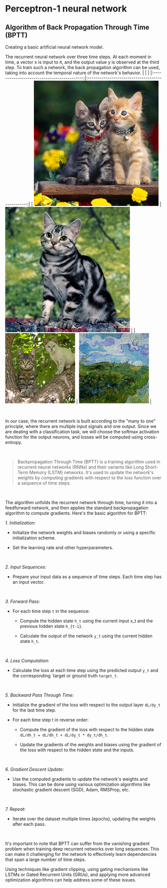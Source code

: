 # Perceptron-1 neural network
##  Algorithm of Back Propagation Through Time (BPTT)

Creating a basic artificial neural network model.

The recurrent neural network over three time steps. At each moment in time, a vector x is input to it, and the output value y is observed at the third step. To train such a network, the back propagation algorithm can be used, taking into account the temporal nature of the network's behavior. 
|                                             |                                                  |
|:-------------------------------------------:|:------------------------------------------------:|
| ![img](https://github.com/SSobol77/Perceptron-1/blob/main/cats400.jpg) |![img](https://github.com/SSobol77/Perceptron-1/blob/main/cats400_2.jpg) |
| ![img](https://github.com/SSobol77/Perceptron-1/blob/main/img.jpg) | ![img](https://github.com/SSobol77/Perceptron-1/blob/main/img_style.jpg) |

 &nbsp;
 
In our case, the recurrent network is built according to the "many to one" principle, where there are multiple input signals and one output. Since we are dealing with a classification task, we will choose the softmax activation function for the output neurons, and losses will be computed using cross-entropy.
 
 &nbsp;
 
> Backpropagation Through Time (BPTT) is a training algorithm used in recurrent neural networks (RNNs) and their variants like Long Short-Term Memory (LSTM) networks. 
> It's used to update the network's weights by computing gradients with respect to the loss function over a sequence of time steps. 

 &nbsp;
 
The algorithm unfolds the recurrent network through time, turning it into a feedforward network, and then applies the standard backpropagation algorithm to compute gradients. Here's the basic algorithm for BPTT:

*1. Initialization:*

 * Initialize the network weights and biases randomly or using a specific initialization scheme.
  
 * Set the learning rate and other hyperparameters.
   
   &nbsp;

*2. Input Sequences:*

 * Prepare your input data as a sequence of time steps. Each time step has an input vector.

   &nbsp;

*3. Forward Pass:*

  * For each time step ``t`` in the sequence:
    
    * Compute the hidden state ``h_t`` using the current input x_t and the previous hidden state ``h_{t-1}``.
      
    * Calculate the output of the network ``y_t`` using the current hidden state ``h_t``.
   
      &nbsp;

*4. Loss Computation:*

   * Calculate the loss at each time step using the predicted output ``y_t`` and the corresponding `target or ground truth ``target_t``.

  &nbsp;

*5. Backward Pass Through Time:*

 * Initialize the gradient of the loss with respect to the output layer ``dL/dy_t`` for the last time step.
  
 * For each time step t in reverse order:
   
    * Compute the gradient of the loss with respect to the hidden state ``dL/dh_t = dL/dh_t + dL/dy_t * dy_t/dh_t``.
      
    * Update the gradients of the weights and biases using the gradient of the loss with respect to the hidden state and the inputs.

 &nbsp;
 
*6. Gradient Descent Update:*

 * Use the computed gradients to update the network's weights and biases. This can be done using various optimization algorithms like stochastic gradient descent (SGD), Adam, RMSProp, etc.

 &nbsp;
 
*7. Repeat:*

 * Iterate over the dataset multiple times (epochs), updating the weights after each pass.

&nbsp;

It's important to note that BPTT can suffer from the vanishing gradient problem when training deep recurrent networks over long sequences. This can make it challenging for the network to effectively learn dependencies that span a large number of time steps. 

Using techniques like gradient clipping, using gating mechanisms like LSTMs or Gated Recurrent Units (GRUs), and applying more advanced optimization algorithms can help address some of these issues.

